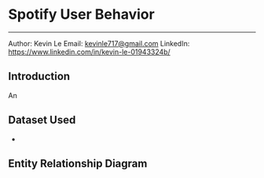 # Spotify User Behavior
---
Author: Kevin Le
Email: kevinle717@gmail.com
LinkedIn: https://www.linkedin.com/in/kevin-le-01943324b/

## Introduction
An 


## Dataset Used
- 

## Entity Relationship Diagram
